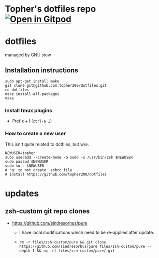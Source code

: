 # Topher's dotfiles repo [![Open in Gitpod](https://gitpod.io/button/open-in-gitpod.svg)](https://gitpod.io/#https://github.com/topher200/dotfiles)

# dotfiles

managed by GNU stow

## Installation instructions

```
sudo apt-get install make
git clone git@github.com:topher200/dotfiles.git
cd dotfiles
make install-all-packages
make
```

### Install tmux plugins

- Prefix + I (`ctrl-a I`)

### How to create a new user

This isn't quite related to dotfiles, but w/e.

```
NEWUSER=topher
sudo useradd --create-home -G sudo -s /usr/bin/zsh $NEWUSER
sudo passwd $NEWUSER
sudo su - $NEWUSER
# 'q' to not create .zshrc file
# install https://github.com/topher200/dotfiles
```

# updates

## zsh-custom git repo clones

- https://github.com/sindresorhus/pure

  - I have local modifications which need to be re-applied after update.

  - `rm -r files/zsh-custom/pure && git clone https://github.com/sindresorhus/pure files/zsh-custom/pure --depth 1 && rm -rf files/zsh-custom/pure/.git`
